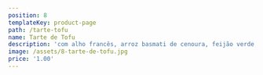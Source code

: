 ```yaml
---
position: 8
templateKey: product-page
path: /tarte-tofu
name: Tarte de Tofu
description: 'com alho francês, arroz basmati de cenoura, feijão verde, broculos e tomate'
image: /assets/8-tarte-de-tofu.jpg
price: '1.00'
---
```


